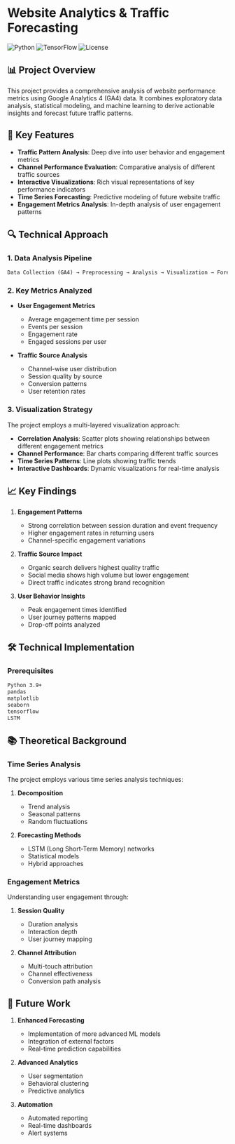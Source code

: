 # Website Analytics & Traffic Forecasting

![Python](https://img.shields.io/badge/Python-3.9%2B-blue)
![TensorFlow](https://img.shields.io/badge/TensorFlow-2.0%2B-orange)
![License](https://img.shields.io/badge/License-MIT-green)

## 📊 Project Overview

This project provides a comprehensive analysis of website performance metrics using Google Analytics 4 (GA4) data. It combines exploratory data analysis, statistical modeling, and machine learning to derive actionable insights and forecast future traffic patterns.

## 🎯 Key Features

- **Traffic Pattern Analysis**: Deep dive into user behavior and engagement metrics
- **Channel Performance Evaluation**: Comparative analysis of different traffic sources
- **Interactive Visualizations**: Rich visual representations of key performance indicators
- **Time Series Forecasting**: Predictive modeling of future website traffic
- **Engagement Metrics Analysis**: In-depth analysis of user engagement patterns

## 🔍 Technical Approach

### 1. Data Analysis Pipeline
``` python
Data Collection (GA4) → Preprocessing → Analysis → Visualization → Forecasting
```

### 2. Key Metrics Analyzed

- **User Engagement Metrics**
  - Average engagement time per session
  - Events per session
  - Engagement rate
  - Engaged sessions per user

- **Traffic Source Analysis**
  - Channel-wise user distribution
  - Session quality by source
  - Conversion patterns
  - User retention rates

### 3. Visualization Strategy

The project employs a multi-layered visualization approach:

- **Correlation Analysis**: Scatter plots showing relationships between different engagement metrics
- **Channel Performance**: Bar charts comparing different traffic sources
- **Time Series Patterns**: Line plots showing traffic trends
- **Interactive Dashboards**: Dynamic visualizations for real-time analysis

## 📈 Key Findings

1. **Engagement Patterns**
   - Strong correlation between session duration and event frequency
   - Higher engagement rates in returning users
   - Channel-specific engagement variations

2. **Traffic Source Impact**
   - Organic search delivers highest quality traffic
   - Social media shows high volume but lower engagement
   - Direct traffic indicates strong brand recognition

3. **User Behavior Insights**
   - Peak engagement times identified
   - User journey patterns mapped
   - Drop-off points analyzed

## 🛠️ Technical Implementation

### Prerequisites
```bash
Python 3.9+
pandas
matplotlib
seaborn
tensorflow
LSTM
```

## 📚 Theoretical Background

### Time Series Analysis

The project employs various time series analysis techniques:

1. **Decomposition**
   - Trend analysis
   - Seasonal patterns
   - Random fluctuations

2. **Forecasting Methods**
   - LSTM (Long Short-Term Memory) networks
   - Statistical models
   - Hybrid approaches

### Engagement Metrics

Understanding user engagement through:

1. **Session Quality**
   - Duration analysis
   - Interaction depth
   - User journey mapping

2. **Channel Attribution**
   - Multi-touch attribution
   - Channel effectiveness
   - Conversion path analysis

## 🔮 Future Work

1. **Enhanced Forecasting**
   - Implementation of more advanced ML models
   - Integration of external factors
   - Real-time prediction capabilities

2. **Advanced Analytics**
   - User segmentation
   - Behavioral clustering
   - Predictive analytics

3. **Automation**
   - Automated reporting
   - Real-time dashboards
   - Alert systems
